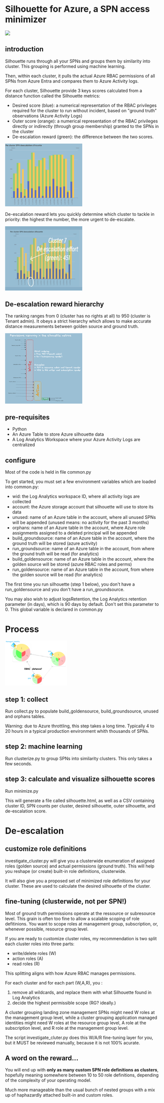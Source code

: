 # Silhouette for Azure, a SPN access minimizer

<img src="https://github.com/labyrinthinesecurity/silhouette/blob/main/silhouette_logo.png" width="40%">

## introduction

Silhouette runs through all your SPNs and groups them by similarity into cluster. This grouping is performed using machine learning.

Then, within each cluster, it pulls the actual Azure RBAC permissions of all SPNs from Azure Entra and compares them to Azure Activity logs.

For each cluster, Silhouette provide 3 keys scores calculated from a distance function called the Silhouette metrics:
- Desired score (blue): a numerical representation of the RBAC privileges required for the cluster to run without incident, based on "ground truth" observations (Azure Activity Logs)
- Outer score (orange): a numerical representation of the RBAC privileges directly or indirectly (through group membership) granted to the SPNs in the cluster
- De-escalation reward (green): the difference between the two scores.

<img src="https://github.com/labyrinthinesecurity/silhouette/blob/main/sil.PNG" width="50%">

De-escalation reward lets you quickly determine which cluster to tackle in priority: the highest the number, the more urgent to de-escalate.

<img src="https://github.com/labyrinthinesecurity/silhouette/blob/main/outer.png" width="50%">

## De-escalation reward hierarchy

The ranking ranges from 0 (cluster has no rights at all) to 950 (cluster is Tenant admin). It obeys a strict hierarchy which allows to make accurate distance measurements between golden source and ground truth.

<img src="https://github.com/labyrinthinesecurity/silhouette/blob/main/hier.PNG" width="50%">

## pre-requisites
- Python
- An Azure Table to store Azure silhouette data
- A Log Analytics Workspace where your Azure Activity Logs are centralized

## configure

Most of the code is held in file common.py

To get started, you must set a few environment variables which are loaded into common.py:

- wid: the Log Analytics workspace ID, where all activity logs are collected
- account: the Azure storage account that silhouette will use to store its data
- unused: name of an Azure table in the account, where all unused SPNs will be appended (unused means: no activity for the past 3 months)
- orphans: name of an Azure table in the account, where Azure role assignments assigned to a deleted principal will be appended
- build_groundsource: name of an Azure table in the account, where the ground truth will be stored (azure activity)
- run_groundsource: name of an Azure table in the account, from where the ground truth will be read (for analytics)
- build_goldensource: name of an Azure table in the account, where the golden source will be stored (azure RBAC roles and perms)
- run_goldensource: name of an Azure table in the account, from where the golden source will be read (for analytics)

The first time you run silhouette (step 1 below), you don't have a run_goldensource and you don't have a run_groundsource.

You may also wish to adjust logsRetention, the Log Analytics retention parameter (in days), which is 90 days by default. Don't set this parameter to 0. This global variable is declared in common.py

# Process

<img src="https://github.com/labyrinthinesecurity/silhouette/blob/main/rbac_distance.jpeg" width="40%">

## step 1: collect

Run collect.py to populate build_goldensource, build_groundsource, unused and orphans tables.

Warning: due to Azure throttling, this step takes a long time. Typically 4 to 20 hours in a typical production environment whith thousands of SPNs.

## step 2: machine learning

Run clusterize.py to group SPNs into similarity clusters. This only takes a few seconds.

## step 3: calculate and visualize silhouette scores

Run minimize.py

This will generate a file called silhouette.html, as well as a CSV containing cluster ID, SPN counts per cluster, desired silhouette, outer silhouette, and de-escalation score.

# De-escalation

## customize role definitions

investigate_cluster.py will give you a clusterwide enumeration of assigned roles (golden source) and actual permissions (ground truth).
This will help you reshape (or create) built-in role definitions, clusterwide.

It will also give you a proposed set of minimized role definitions for your cluster. These are used to calculate the desired silhouette of the cluster.

## fine-tuning (clusterwide, not per SPN!)

Most of ground truth permissions operate at the ressource or subresource level. This grain is often too fine to allow a scalable scoping of role defitinions. You want to scope roles at management group, subscription, or, whenever possible, resource group level.

If you are ready to customize cluster roles, my recommendation is two split each cluster roles into three parts:

- write/delete roles (W)
- action roles (A)
- read roles (R)

This splitting aligns with how Azure RBAC manages permissions.

For each cluster and for each part (W,A,R), you :
1) remove all wildcards, and replace them with what Silhouette found in Log Analytics
2) decide the highest permissible scope (RG? ideally.)

A cluster grouping landing zone management SPNs might need W roles at the management group level, while a cluster grouping application managed identities might need W roles at the resource group level, A role at the subscription level, and R role at the management group level.

The script investigate_cluter.py does this W/A/R fine-tuning layer for you, but it MUST be reviewed manually, because it is not 100% acurate.

## A word on the reward...

You will end up with **only as many custom SPN role definitions as clusters**, hopefully meaning somewhere between 10 to 50 role definitions, depending of the complexity of your operating model. 

Much more manageable than the usual bunch of nested groups with a mix up of haphazardly attached built-in and custom roles.

